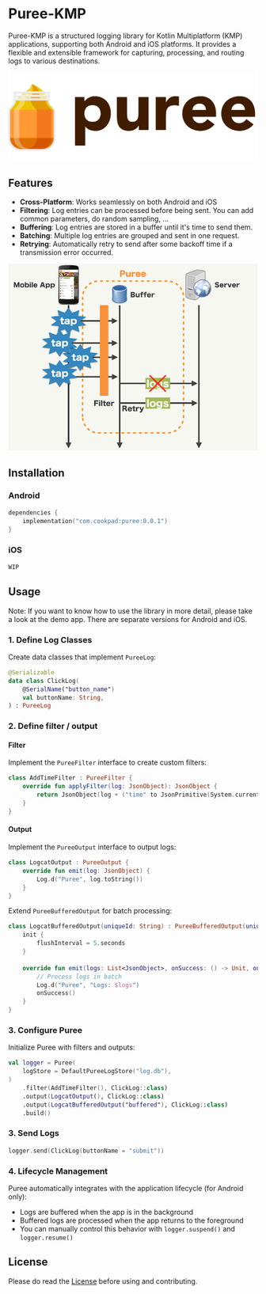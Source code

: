 # Puree-KMP

Puree-KMP is a structured logging library for Kotlin Multiplatform (KMP) applications, supporting both Android and iOS
platforms. It provides a flexible and extensible framework for capturing, processing, and routing logs to various
destinations.

![](./docs/logo.png)

## Features

- **Cross-Platform**: Works seamlessly on both Android and iOS
- **Filtering**: Log entries can be processed before being sent. You can add common parameters, do random sampling, ...
- **Buffering**: Log entries are stored in a buffer until it's time to send them.
- **Batching**: Multiple log entries are grouped and sent in one request.
- **Retrying**: Automatically retry to send after some backoff time if a transmission error occurred.

![](./docs/overview.png)

## Installation

### Android

```kotlin
dependencies {
    implementation("com.cookpad:puree:0.0.1")
}
```

### iOS

```swift
WIP
```

## Usage

Note: If you want to know how to use the library in more detail, please take a look at the demo app. There are separate
versions for Android and iOS.

### 1. Define Log Classes

Create data classes that implement `PureeLog`:

```kotlin
@Serializable
data class ClickLog(
    @SerialName("button_name")
    val buttonName: String,
) : PureeLog
```

### 2. Define filter / output

#### Filter

Implement the `PureeFilter` interface to create custom filters:

```kotlin
class AddTimeFilter : PureeFilter {
    override fun applyFilter(log: JsonObject): JsonObject {
        return JsonObject(log + ("time" to JsonPrimitive(System.currentTimeMillis())))
    }
}
```

#### Output

Implement the `PureeOutput` interface to output logs:

```kotlin
class LogcatOutput : PureeOutput {
    override fun emit(log: JsonObject) {
        Log.d("Puree", log.toString())
    }
}
```

Extend `PureeBufferedOutput` for batch processing:

```kotlin
class LogcatBufferedOutput(uniqueId: String) : PureeBufferedOutput(uniqueId) {
    init {
        flushInterval = 5.seconds
    }

    override fun emit(logs: List<JsonObject>, onSuccess: () -> Unit, onFailed: (Throwable) -> Unit) {
        // Process logs in batch
        Log.d("Puree", "Logs: $logs")
        onSuccess()
    }
}
```

### 3. Configure Puree

Initialize Puree with filters and outputs:

```kotlin
val logger = Puree(
    logStore = DefaultPureeLogStore("log.db"),
)
    .filter(AddTimeFilter(), ClickLog::class)
    .output(LogcatOutput(), ClickLog::class)
    .output(LogcatBufferedOutput("buffered"), ClickLog::class)
    .build()
```

### 3. Send Logs

```kotlin
logger.send(ClickLog(buttonName = "submit"))
```

### 4. Lifecycle Management

Puree automatically integrates with the application lifecycle (for Android only):

- Logs are buffered when the app is in the background
- Buffered logs are processed when the app returns to the foreground
- You can manually control this behavior with `logger.suspend()` and `logger.resume()`

## License

Please do read the [License](https://github.com/cookpad/Puree-Swift/blob/master/LICENSE) before using and contributing.
